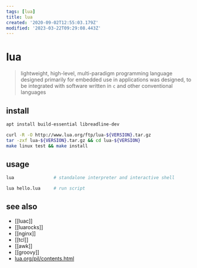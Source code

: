 ```yaml
---
tags: [lua]
title: lua
created: '2020-09-02T12:55:03.179Z'
modified: '2023-03-22T09:29:08.443Z'
---
```


# lua

> lightweight, high-level, multi-paradigm programming language designed primarily for embedded use in applications
> was designed, to be integrated with software written in `c` and other conventional languages

## install

```sh
apt install build-essential libreadline-dev

curl -R -O http://www.lua.org/ftp/lua-${VERSION}.tar.gz
tar -zxf lua-${VERSION}.tar.gz && cd lua-${VERSION}
make linux test && make install
```

## usage

```sh
lua               # standalone interpreter and interactive shell

lua hello.lua     # run script
```

## see also

- [[luac]]
- [[luarocks]]
- [[nginx]]
- [[tcl]]
- [[awk]]
- [[groovy]]
- [lua.org/pil/contents.html](https://www.lua.org/pil/contents.html)

